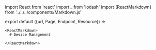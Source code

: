 import React from 'react'
import _ from 'lodash'
import {ReactMarkdown} from '../../../components/Markdown.js'

export default ({url, Page, Endpoint, Resource}) =>
  <Page url={url} name="Device Management - @todo">

    <ReactMarkdown>
      # Device Management

    </ReactMarkdown>

  </Page>



